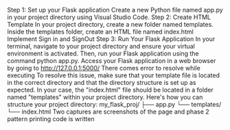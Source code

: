 Step 1: Set up your Flask application
Create a new Python file named app.py in your project directory using Visual Studio Code.
Step 2: Create HTML Template
In your project directory, create a new folder named templates. Inside the templates folder, create an HTML file named index.html
Implement Sign in and SignOut
Step 3: Run Your Flask Application
In your terminal, navigate to your project directory and ensure your virtual environment is activated. Then, run your Flask application using the command python app.py.
Access your Flask application in a web browser by going to http://127.0.0.1:5000/
There comes error to resolve while executing To resolve this issue, make sure that your template file is located in the correct directory and that the directory structure is set up as expected. In your case, the "index.html" file should be located in a folder named "templates" within your project directory.
Here's how you can structure your project directory:
my_flask_proj/
├── app.py
└── templates/
    └── index.html
Two captures are screenshots of the page 
and phase 2 pattern printing code is written
